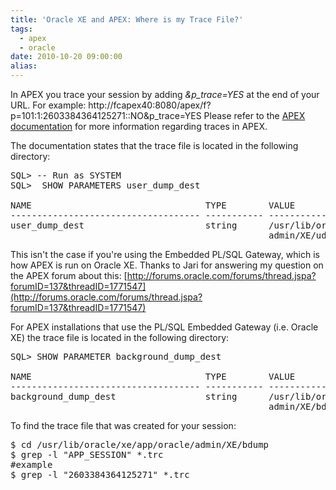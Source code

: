 ```yaml
---
title: 'Oracle XE and APEX: Where is my Trace File?'
tags:
  - apex
  - oracle
date: 2010-10-20 09:00:00
alias:
---
```


In APEX you trace your session by adding <span style="font-style:italic;">&p_trace=YES</span> at the end of your URL. For example: http://fcapex40:8080/apex/f?p=101:1:2603384364125271::NO&p_trace=YES Please refer to the [APEX documentation](http://download.oracle.com/docs/cd/E17556_01/doc/user.40/e15517/debug.htm#BABGDGEH) for more information regarding traces in APEX.

The documentation states that the trace file is located in the following directory:
<pre class="brush: sql; highlight: 2">
SQL> -- Run as SYSTEM
SQL>  SHOW PARAMETERS user_dump_dest

NAME                                 TYPE        VALUE
------------------------------------ ----------- ------------------------------
user_dump_dest                       string      /usr/lib/oracle/xe/app/oracle/
                                                 admin/XE/udump
</pre>
This isn't the case if you're using the Embedded PL/SQL Gateway, which is how APEX is run on Oracle XE. Thanks to Jari for answering my question on the APEX forum about this: [http://forums.oracle.com/forums/thread.jspa?forumID=137&threadID=1771547](http://forums.oracle.com/forums/thread.jspa?forumID=137&threadID=1771547)

For APEX installations that use the PL/SQL Embedded Gateway (i.e. Oracle XE) the trace file is located in the following directory:
<pre class="brush: sql: highlight: 1">
SQL> SHOW PARAMETER background_dump_dest

NAME                                 TYPE        VALUE
------------------------------------ ----------- ------------------------------
background_dump_dest                 string      /usr/lib/oracle/xe/app/oracle/
                                                 admin/XE/bdump
</pre>
To find the trace file that was created for your session:
<pre class="brush: shell;">
$ cd /usr/lib/oracle/xe/app/oracle/admin/XE/bdump
$ grep -l "APP_SESSION" *.trc
#example
$ grep -l "2603384364125271" *.trc
</pre>
